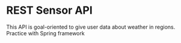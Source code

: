 # REST Sensor API
This API is goal-oriented to give user data about weather in regions.
Practice with Spring framework
